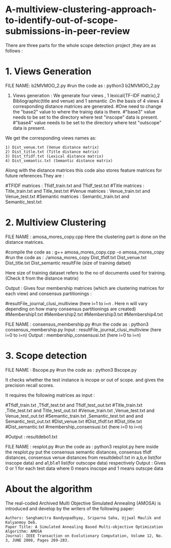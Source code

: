 # A-multiview-clustering-approach-to-identify-out-of-scope-submissions-in-peer-review
There are three parts for the whole scope detection project ,they are as follows :

# 1. Views Generation
FILE NAME: b2MVMOO_2.py
#run the code as : python3 b2MVMOO_2.py
1) Views generation : We generate four views , 1 lexical(TF-IDF matrix),2  Bibliographic(title and venue) and 1 semantic .On the basis of 4 views 4 corresponding distance matrices are generated.
#One need to change the "base2" value to where the trainig data is there.
#"base3" value needs to be set to the directory where test "inscope" data is present.
#"base4" value needs to be set to the directory where test "outscope" data is present.

We get the corresponding views names as:

	1) Dist_venue.txt (Venue distance matrix) 
	2) Dist_title.txt (Title distance matrix)	
	3) Dist_tfidf.txt (Lexical distance matrix)	
	4) Dist_semantic.txt (Semantic distance matrix)

Along with the distance matrices this code also stores feature matrices for future references.They are :

#TFIDF matrices : Tfidf_train.txt and Tfidf_test.txt
#Title matrices : Title_train.txt and Title_test.txt
#Venue matrices : Venue_train.txt and Venue_test.txt
#Semantic matrices : Semantic_train.txt and Semantic_test.txt
# 2. Multiview Clustering
FILE NAME : amosa_mores_copy.cpp 
Here the clustering part is done on the distance matrices.

#compile the code as : g++ amosa_mores_copy.cpp -o amosa_mores_copy
#run the code as : ./amosa_mores_copy Dist_tfidf.txt Dist_venue.txt Dist_title.txt Dist_semantic resultFile (size of training datset)

Here size of training dataset refers to the no of documents used for training.(Check it from the distance matrix)  

Output : Gives four membership matrices (which are clustering matrices for each view)  and  consensus partitionings :

#resultFile_journal_clusi_multiview (here i=1 to i=n . Here n will vary depending on how many consensus partitionings are created)
#Membership1.txt
#Membership2.txt
#Membership3.txt
#Membership4.txt





FILE NAME : consensus_membership.py
#run the code as : python3 consensus_membership.py
Input : resultFile_journal_clusi_multiview (here i=0 to i=n)
Output : membership_consensusi.txt (here i=0 to i=n)


# 3. Scope detection
FILE NAME : Bscope.py
#run the code as : python3 Bscope.py

It checks whether the test instance is incope or out of scope. and gives the precision recall scores.

It requires the following matrices as input :

#Tfidf_train.txt ,Tfidf_test.txt and Tfidf_test_out.txt
#Title_train.txt ,Title_test.txt and Title_test_out.txt
#Venue_train.txt ,Venue_test.txt and Venue_test_out.txt
#Semantic_train.txt ,Semantic_test.txt and and Semantic_test_out.txt
#Dist_venue.txt
#Dist_tfidf.txt
#Dist_title.txt
#Dist_semantic.txt
#membership_consensusi.txt (here i=0 to i=n)   

#Output : resultdebo1.txt





FILE NAME : resplot.py
#run the code as : python3 resplot.py
here inside the resplot.py put the consensus semantic distances, consensus tfidf distances, consensus venue distances from resultdebo1.txt in  a,b,e list(for inscope data) and a1,b1.e1 list(for outscope data) respectively
Output :  Gives 0 or 1 for each test data where 0 means inscope and 1 means outscpe data




# About the algorithm
The real-coded Archived Multi Objective Simulated Annealing (AMOSA) is introduced and develop by the writers of the following paper:

    Authors: Sanghamitra Bandyopadhyay, Sriparna Saha, Ujjwal Maulik and Kalyanmoy Deb.
    Paper Title: A Simulated Annealing Based Multi-objective Optimization Algorithm: AMOSA
    Journal: IEEE Transaction on Evolutionary Computation, Volume 12, No. 3, JUNE 2008, Pages 269-283.



